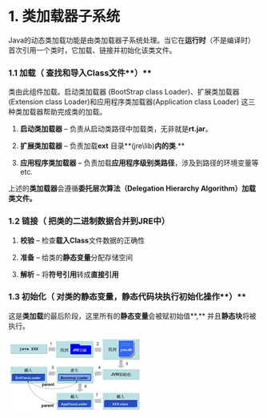 # 1. 类加载器子系统

Java的动态类加载功能是由类加载器子系统处理。当它在**运行时**（不是编译时）首次引用一个类时，它加载、链接并初始化该类文件。

### **1.1 加载（** 查找和导入Class文件**）**

类由此组件加载。启动类加载器 \(BootStrap class Loader\)、扩展类加载器\(Extension class Loader\)和应用程序类加载器\(Application class Loader\) 这三种类加载器帮助完成类的加载。

1.  **启动类加载器** – 负责从启动类路径中加载类，无非就是**rt.jar**。

2.  **扩展类加载器** – 负责加载**ext** 目录**\(jre\lib\)**内的类**.**

3.  **应用程序类加载器** – 负责加载**应用程序级别类路径**，涉及到路径的环境变量等etc.

上述的**类加载器**会遵循**委托层次算法（Delegation Hierarchy Algorithm）**加载类文件**。**

### 1.2 链接（ 把类的二进制数据合并到JRE中）

1.  **校验** –  检查**载入Class**文件数据的正确性

2.  **准备** –   给类的**静态变量**分配存储空间

3.  **解析** –  将**符号引用**转成**直接引用**

### **1.3 初始化（** 对类的静态变量，静态代码块执行初始化操作**）**

这是**类加载**的最后阶段，这里所有的**静态变量**会被赋初始值**,** 并且**静态块**将被执行。

![&#x7C7B;&#x52A0;&#x8F7D;&#x5668;&#x5B50;&#x7CFB;&#x7EDF;](../../.gitbook/assets/image%20%284%29.png)



